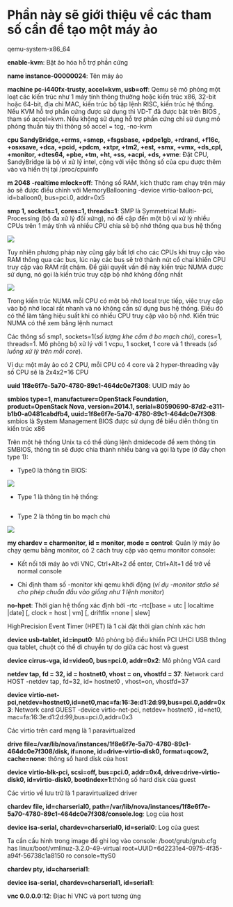 # Phần này sẽ giới thiệu về các tham số cần để tạo một máy ảo



qemu-system-x86_64  

**enable-kvm**: Bật ảo hóa hỗ trợ phần cứng

**name instance-00000024**: Tên máy ảo

**machine pc-i440fx-trusty, accel=kvm, usb=off**: Qemu sẽ mô phỏng một loạt các kiến trúc như 1 máy tính thông thường hoặc kiến trúc x86, 32-bit hoặc 64-bit, địa chỉ MAC, kiến trúc bộ tập lệnh RISC, kiến trúc hệ thống. Nếu KVM hỗ trợ phần cứng được sử dụng thì VD-T đã được bật trên BIOS , tham số accel=kvm. Nếu không sử dụng hỗ trợ phần cứng chỉ sử dụng mô phỏng thuần túy thì thông số accel = tcg, -no-kvm

**cpu SandyBridge,+erms, +smep, +fsgsbase, +pdpe1gb, +rdrand, +f16c, +osxsave, +dca, +pcid, +pdcm, +xtpr, +tm2, +est, +smx, +vmx, +ds_cpl, +monitor, +dtes64, +pbe, +tm, +ht, +ss, +acpi, +ds, +vme**: Đặt CPU, SandyBridge là bộ vi xử lý intel, cộng với việc thông số của cpu được thêm vào và hiển thị tại /proc/cpuinfo

**m 2048 -realtime mlock=off**: Thông số RAM, kích thước ram chạy trên máy ảo sẽ được điều chỉnh với MemoryBallooning -device virtio-balloon-pci, id=balloon0, bus=pci.0, addr=0x5

**smp 1, sockets=1, cores=1, threads=1**: SMP là Symmetrical Multi-Processing (bộ đa xử lý đối xứng), nó đề cập đến một bộ vi xử lý nhiều CPUs trên 1 máy tính và nhiều CPU chia sẻ bộ nhớ thông qua bus hệ thống

<img src="https://i.imgur.com/dfxsm3o.jpg">

Tuy nhiên phương pháp này cũng gây bất lợi cho các CPUs khi truy cập vào RAM thông qua các bus, lúc này các bus sẽ trở thành nút cổ chai khiến CPU truy cập vào RAM rất chậm. Để giải quyết vấn đề này kiến trúc NUMA được sử dụng, nó gọi là kiến trúc truy cập bộ nhớ không đồng nhất

<img src="https://i.imgur.com/EnPcFfo.jpg">

Trong kiến trúc NUMA mỗi CPU có một bộ nhớ local trực tiếp, việc truy cập vào bộ nhớ local rất nhanh và nó không cần sử dụng bus hệ thống. Điều đó có thể làm tăng hiệu suất khi có nhiều CPU truy cập vào bộ nhớ. Kiến trúc NUMA có thể xem bằng lệnh numact

Các thông số smp1, sockets=1(*số lượng khe cắm ở bo mạch chủ*), cores=1, threads=1. Mô phỏng bộ xử lý với 1 vcpu, 1 socket, 1 core và 1 threads (*số luồng xử lý trên mỗi core*).

Ví dụ: một máy ảo có 2 CPU, mỗi CPU có 4 core và 2 hyper-threading vậy số CPU sẽ là 2x4x2=16 CPU

**uuid 1f8e6f7e-5a70-4780-89c1-464dc0e7f308**: UUID máy ảo

**smbios type=1, manufacturer=OpenStack Foundation, product=OpenStack Nova, version=2014.1, serial=80590690-87d2-e311-b1b0-a0481cabdfb4, uuid=1f8e6f7e-5a70-4780-89c1-464dc0e7f308**: smbios là System Management BIOS được sử dụng để biểu diễn thông tin kiến trúc x86

Trên một hệ thống Unix ta có thể dùng lệnh dmidecode để xem thông tin SMBIOS, thông tin sẽ được chia thành nhiều bảng và gọi là type (ở đây chọn type 1):

- Type0 là thông tin BIOS:
<img src="https://i.imgur.com/qUJaAfp.jpg">

- Type 1 là thông tin hệ thống:
<img sr="https://i.imgur.com/3Yo2xDJ.jpg">

- Type 2 là thông tin bo mạch chủ
<img src="https://i.imgur.com/c3Op5VB.jpg">

**my chardev = charmonitor, id = monitor, mode = control**: Quản lý máy ảo chạy qemu bằng monitor, có 2 cách truy cập vào qemu monitor console:

- Kết nối tới máy ảo với VNC, Ctrl+Alt+2 để enter, Ctrl+Alt+1 để trở về normal console

- Chỉ định tham số -monitor khi qemu khởi động (*ví dụ -monitor stdio sẽ cho  phép chuẩn đầu vào giống như 1 lệnh monitor*)

**no-hpet**: Thời gian hệ thống xác định bởi -rtc -rtc[base = utc | localtime |date] [, clock = host | vm] [, driftfix =none | slew]

HighPrecision Event Timer (HPET) là 1 cài đặt thời gian chính xác hơn

**device usb-tablet, id=input0**: Mô phỏng bộ điều khiển PCI UHCI USB thông qua tablet, chuột có thể di chuyển tự do giữa các host và guest

**device cirrus-vga, id=video0, bus=pci.0, addr=0x2**: Mô phỏng VGA card

**netdev tap, fd = 32, id = hostnet0, vhost = on, vhostfd = 37**: Network card HOST -netdev tap, fd=32, id= hostnet0 , vhost=on, vhostfd=37

**device virtio-net-pci,netdev=hostnet0,id=net0,mac=fa:16:3e:d1:2d:99,bus=pci.0,addr=0x3**: Network card GUEST  -device virtio-net-pci, netdev= hostnet0 , id=net0, mac=fa:16:3e:d1:2d:99,bus=pci.0,addr=0x3

Các virtio trên card mạng là 1 paravirtualized 

**drive file=/var/lib/nova/instances/1f8e6f7e-5a70-4780-89c1-464dc0e7f308/disk, if=none, id=drive-virtio-disk0, format=qcow2, cache=none**: thông số hard disk của host

**device virtio-blk-pci, scsi=off, bus=pci.0, addr=0x4, drive=drive-virtio-disk0, id=virtio-disk0, bootindex=1**:thông số hard disk của guest

Các virtio về lưu trữ là 1 paravirtualized driver 

**chardev file, id=charserial0, path=/var/lib/nova/instances/1f8e6f7e-5a70-4780-89c1-464dc0e7f308/console.log**: Log của host

**device isa-serial, chardev=charserial0, id=serial0**: Log của guest

Ta cần cấu hình trong  image để ghi log vào console: /boot/grub/grub.cfg has linux/boot/vmlinuz-3.2.0-49-virtual root=UUID=6d2231e4-0975-4f35-a94f-56738c1a8150 ro console=ttyS0

**chardev pty, id=charserial1**:

**device isa-serial, chardev=charserial1, id=serial1**:

**vnc 0.0.0.0:12**: Địac hỉ VNC và port tương ứng


